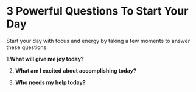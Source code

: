 

# 3 Powerful Questions To Start Your Day

Start your day with focus and energy by taking a few moments to answer these questions.

1.**What will give me joy today?**

2. **What am I excited about accomplishing today?**

3. **Who needs my help today?**